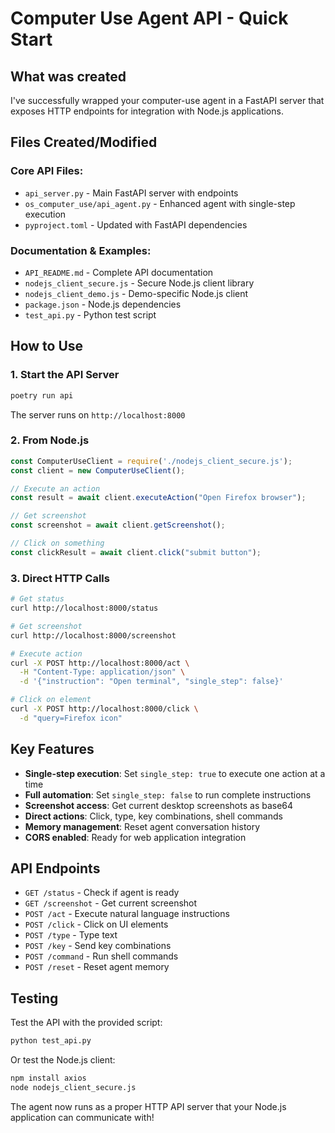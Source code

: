 # Computer Use Agent API - Quick Start

## What was created

I've successfully wrapped your computer-use agent in a FastAPI server that exposes HTTP endpoints for integration with Node.js applications.

## Files Created/Modified

### Core API Files:
- `api_server.py` - Main FastAPI server with endpoints
- `os_computer_use/api_agent.py` - Enhanced agent with single-step execution
- `pyproject.toml` - Updated with FastAPI dependencies

### Documentation & Examples:
- `API_README.md` - Complete API documentation
- `nodejs_client_secure.js` - Secure Node.js client library
- `nodejs_client_demo.js` - Demo-specific Node.js client
- `package.json` - Node.js dependencies
- `test_api.py` - Python test script

## How to Use

### 1. Start the API Server

```bash
poetry run api
```

The server runs on `http://localhost:8000`

### 2. From Node.js

```javascript
const ComputerUseClient = require('./nodejs_client_secure.js');
const client = new ComputerUseClient();

// Execute an action
const result = await client.executeAction("Open Firefox browser");

// Get screenshot  
const screenshot = await client.getScreenshot();

// Click on something
const clickResult = await client.click("submit button");
```

### 3. Direct HTTP Calls

```bash
# Get status
curl http://localhost:8000/status

# Get screenshot
curl http://localhost:8000/screenshot

# Execute action
curl -X POST http://localhost:8000/act \
  -H "Content-Type: application/json" \
  -d '{"instruction": "Open terminal", "single_step": false}'

# Click on element
curl -X POST http://localhost:8000/click \
  -d "query=Firefox icon"
```

## Key Features

- **Single-step execution**: Set `single_step: true` to execute one action at a time
- **Full automation**: Set `single_step: false` to run complete instructions
- **Screenshot access**: Get current desktop screenshots as base64
- **Direct actions**: Click, type, key combinations, shell commands
- **Memory management**: Reset agent conversation history
- **CORS enabled**: Ready for web application integration

## API Endpoints

- `GET /status` - Check if agent is ready
- `GET /screenshot` - Get current screenshot  
- `POST /act` - Execute natural language instructions
- `POST /click` - Click on UI elements
- `POST /type` - Type text
- `POST /key` - Send key combinations  
- `POST /command` - Run shell commands
- `POST /reset` - Reset agent memory

## Testing

Test the API with the provided script:

```bash
python test_api.py
```

Or test the Node.js client:

```bash
npm install axios
node nodejs_client_secure.js
```

The agent now runs as a proper HTTP API server that your Node.js application can communicate with!
